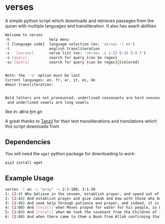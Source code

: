# verses
A simple python script which downloads and retrieves passages from the quran with multiple languages and transliteration. It also has searh abilities

```bash
Welcome to verses
-h                  help menu
-l [language code]  language selection (ex: 'verses -l en')
-t                  english transliteration
-v   [verses]       verse list (ex: 'verses -v 1:23 6:24 5:4-7')
-s [query]          search for query (can be regex)
-sc [query]         search for query (can be regex)(colored)


Note: the '-v' option must be last
Current languages: en, fr, ar, it, es, de
About transliteration:


Bold letters are not pronounced, underlined consonants are hard consonants, 
 and underlined vowels are long vowels
```
like in: a**l**rra <ins>h</ins>m <ins>a</ins>n

A great thanks to [Tanzil](tanzil.net) for their text transliterations and translations which this script downloads from

## Dependencies

You will need the `wget` python package for downloading to work:

```bash
pip3 install wget
```

## Example Usage

```bash
verses -l en -s "pray" -v 2:1-100, 3:1-30
1: (2:3) Who believe in the unseen, establish prayer, and spend out of what We have provided for them,
2: (2:43) And establish prayer and give zakah and bow with those who bow [in worship and obedience].
3: (2:45) And seek help through patience and prayer, and indeed, it is difficult except for the humbly submissive [to Allah]
4: (2:60) And [recall] when Moses prayed for water for his people, so We said, "Strike with your staff the stone." And there gushed forth from it twelve springs, and every people knew its watering place. "Eat and drink from the provision of Allah, and do not commit abuse on the earth, spreading corruption."
5: (2:83) And [recall] when We took the covenant from the Children of Israel, [enjoining upon them], "Do not worship except Allah; and to parents do good and to relatives, orphans, and the needy. And speak to people good [words] and establish prayer and give zakah." Then you turned away, except a few of you, and you were refusing.
6: (2:89) And when there came to them a Book from Allah confirming that which was with them - although before they used to pray for victory against those who disbelieved - but [then] when there came to them that which they recognized, they disbelieved in it; so the curse of Allah will be upon the disbelievers.
```
